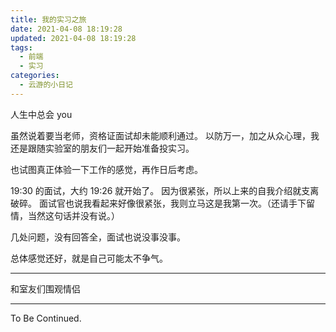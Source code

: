 ```yaml
---
title: 我的实习之旅
date: 2021-04-08 18:19:28
updated: 2021-04-08 18:19:28
tags:
  - 前端
  - 实习
categories:
  - 云游的小日记
---
```


人生中总会 you

虽然说着要当老师，资格证面试却未能顺利通过。
以防万一，加之从众心理，我还是跟随实验室的朋友们一起开始准备投实习。

也试图真正体验一下工作的感觉，再作日后考虑。

<!-- more -->

19:30 的面试，大约 19:26 就开始了。
因为很紧张，所以上来的自我介绍就支离破碎。
面试官也说我看起来好像很紧张，我则立马这是我第一次。（还请手下留情，当然这句话并没有说。）

几处问题，没有回答全，面试也说没事没事。

总体感觉还好，就是自己可能太不争气。

---

和室友们围观情侣

---

To Be Continued.

<!-- Q.E.D. -->
